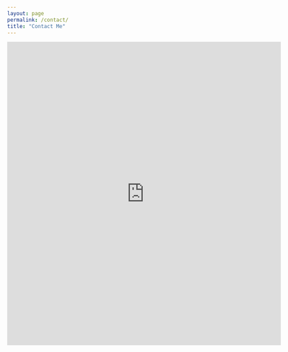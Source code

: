 ```yaml
---
layout: page
permalink: /contact/
title: "Contact Me"
---
```


<iframe src="https://docs.google.com/forms/d/e/1FAIpQLSecg4SKrVoKJEzR_Px-zCPSYuMvpG8WBbSj-zV75pFe2bmUWg/viewform?embedded=true" width="640" height="709" frameborder="0" marginheight="0" marginwidth="0">Loading…</iframe>
